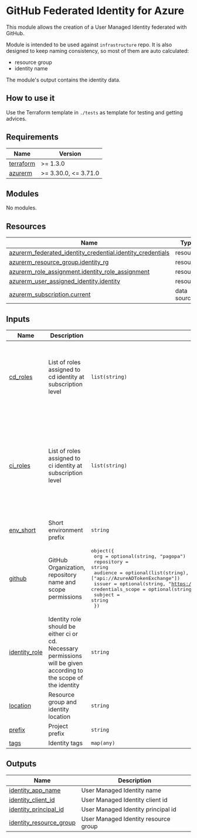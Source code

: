 # GitHub Federated Identity for Azure

This module allows the creation of a User Managed Identity federated with GitHub.

Module is intended to be used against `infrastructure` repo. It is also designed to keep naming consistency, so most of them are auto calculated:
- resource group
- identity name

The module's output contains the identity data.

## How to use it

Use the Terraform template in `./tests` as template for testing and getting advices.

<!-- markdownlint-disable -->
<!-- BEGINNING OF PRE-COMMIT-TERRAFORM DOCS HOOK -->
## Requirements

| Name | Version |
|------|---------|
| <a name="requirement_terraform"></a> [terraform](#requirement\_terraform) | >= 1.3.0 |
| <a name="requirement_azurerm"></a> [azurerm](#requirement\_azurerm) | >= 3.30.0, <= 3.71.0 |

## Modules

No modules.

## Resources

| Name | Type |
|------|------|
| [azurerm_federated_identity_credential.identity_credentials](https://registry.terraform.io/providers/hashicorp/azurerm/latest/docs/resources/federated_identity_credential) | resource |
| [azurerm_resource_group.identity_rg](https://registry.terraform.io/providers/hashicorp/azurerm/latest/docs/resources/resource_group) | resource |
| [azurerm_role_assignment.identity_role_assignment](https://registry.terraform.io/providers/hashicorp/azurerm/latest/docs/resources/role_assignment) | resource |
| [azurerm_user_assigned_identity.identity](https://registry.terraform.io/providers/hashicorp/azurerm/latest/docs/resources/user_assigned_identity) | resource |
| [azurerm_subscription.current](https://registry.terraform.io/providers/hashicorp/azurerm/latest/docs/data-sources/subscription) | data source |

## Inputs

| Name | Description | Type | Default | Required |
|------|-------------|------|---------|:--------:|
| <a name="input_cd_roles"></a> [cd\_roles](#input\_cd\_roles) | List of roles assigned to cd identity at subscription level | `list(string)` | <pre>[<br>  "Contributor",<br>  "Storage Account Contributor",<br>  "Storage Blob Data Contributor",<br>  "Storage File Data SMB Share Contributor",<br>  "Storage Queue Data Contributor",<br>  "Storage Table Data Contributor"<br>]</pre> | no |
| <a name="input_ci_roles"></a> [ci\_roles](#input\_ci\_roles) | List of roles assigned to ci identity at subscription level | `list(string)` | <pre>[<br>  "Reader",<br>  "Reader and Data Access",<br>  "Storage Blob Data Reader",<br>  "Storage File Data SMB Share Reader",<br>  "Storage Queue Data Reader",<br>  "Storage Table Data Reader",<br>  "PagoPA Export Deployments Template",<br>  "Key Vault Secrets User",<br>  "DocumentDB Account Contributor",<br>  "API Management Service Contributor"<br>]</pre> | no |
| <a name="input_env_short"></a> [env\_short](#input\_env\_short) | Short environment prefix | `string` | n/a | yes |
| <a name="input_github"></a> [github](#input\_github) | GitHub Organization, repository name and scope permissions | <pre>object({<br>    org               = optional(string, "pagopa")<br>    repository        = string<br>    audience          = optional(list(string), ["api://AzureADTokenExchange"])<br>    issuer            = optional(string, "https://token.actions.githubusercontent.com")<br>    credentials_scope = optional(string, "environment")<br>    subject           = string<br>  })</pre> | n/a | yes |
| <a name="input_identity_role"></a> [identity\_role](#input\_identity\_role) | Identity role should be either ci or cd. Necessary permissions will be given according to the scope of the identity | `string` | `"ci"` | no |
| <a name="input_location"></a> [location](#input\_location) | Resource group and identity location | `string` | n/a | yes |
| <a name="input_prefix"></a> [prefix](#input\_prefix) | Project prefix | `string` | n/a | yes |
| <a name="input_tags"></a> [tags](#input\_tags) | Identity tags | `map(any)` | n/a | yes |

## Outputs

| Name | Description |
|------|-------------|
| <a name="output_identity_app_name"></a> [identity\_app\_name](#output\_identity\_app\_name) | User Managed Identity name |
| <a name="output_identity_client_id"></a> [identity\_client\_id](#output\_identity\_client\_id) | User Managed Identity client id |
| <a name="output_identity_principal_id"></a> [identity\_principal\_id](#output\_identity\_principal\_id) | User Managed Identity principal id |
| <a name="output_identity_resource_group"></a> [identity\_resource\_group](#output\_identity\_resource\_group) | User Managed Identity resource group |
<!-- END OF PRE-COMMIT-TERRAFORM DOCS HOOK -->
